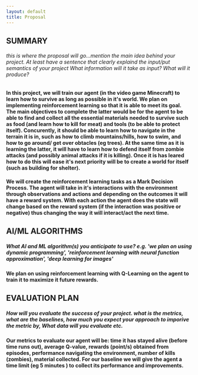 ```yaml
---
layout: default 
title: Proposal
---
```

## SUMMARY  
###### this is where the proposal will go...mention the main idea behind your project. At least have a sentence that clearly explaind the input/put semantics of your project What information will it take as input? What will it produce? 
#### In this project, we will train our agent (in the video game Minecraft) to learn how to survive as long as possible in it's world. We plan on implementing reinforcement learning so that it is able to meet its goal. The main objectives to complete the latter would be for the agent to be able to find and collect all the essential materials needed to survive such as food (and learn how to kill for meat) and tools (to be able to protect itself). Concurently, it should be able to learn how to navigate in the terrain it is in, such as how to climb mountains/hills, how to swim, and how to go around/ get over obtacles (eg trees). At the same time as it is learning the latter, it will have to learn how to defend itself from zombie attacks (and possibly animal attacks if it is killing). Once it is has leared how to do this will ease it's next priority will be to create a world for itself (such as building for shelter). 
#### We will create the reinforcement learning tasks as a Mark Decision Process. The agent will take in it's interactions with the environment through observations and actions and depending on the outcomes it will have a reward system. With each action the agent does the state will change based on the reward system (if the interaction was positive or negative) thus changing the way it will interact/act the next time.

## AI/ML ALGORITHMS 
##### What AI and ML algorithm(s) you anticipate to use? e.g. 'we plan on using dynamic programming', 'reinforcement learning with neural function approximation', 'deep learning for images' 
#### We plan on using reinforcement learning with Q-Learning on the agent to train it to maximize it future rewards.

## EVALUATION PLAN 
##### How will you evaluate the success of your project. what is the metrics, what are the baselines, how much you expect your approach to imporive the metric by, What data will you evaluate etc. 
#### Our metrics to evaluate our agent will be: time it has stayed alive (before time runs out), average Q-value, rewards (point/s) obtained from episodes, performance navigating the environment, number of kills (zombies), material collected. For our baseline we will give the agent a time limit (eg 5 minutes ) to collect its performance and improvements. 
